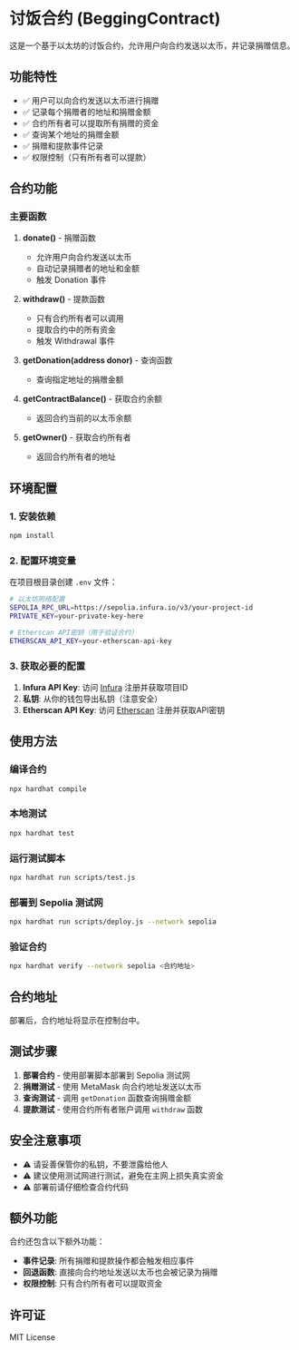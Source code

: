 # 讨饭合约 (BeggingContract)

这是一个基于以太坊的讨饭合约，允许用户向合约发送以太币，并记录捐赠信息。

## 功能特性

- ✅ 用户可以向合约发送以太币进行捐赠
- ✅ 记录每个捐赠者的地址和捐赠金额
- ✅ 合约所有者可以提取所有捐赠的资金
- ✅ 查询某个地址的捐赠金额
- ✅ 捐赠和提款事件记录
- ✅ 权限控制（只有所有者可以提款）

## 合约功能

### 主要函数

1. **donate()** - 捐赠函数
   - 允许用户向合约发送以太币
   - 自动记录捐赠者的地址和金额
   - 触发 Donation 事件

2. **withdraw()** - 提款函数
   - 只有合约所有者可以调用
   - 提取合约中的所有资金
   - 触发 Withdrawal 事件

3. **getDonation(address donor)** - 查询函数
   - 查询指定地址的捐赠金额

4. **getContractBalance()** - 获取合约余额
   - 返回合约当前的以太币余额

5. **getOwner()** - 获取合约所有者
   - 返回合约所有者的地址

## 环境配置

### 1. 安装依赖

```bash
npm install
```

### 2. 配置环境变量

在项目根目录创建 `.env` 文件：

```bash
# 以太坊网络配置
SEPOLIA_RPC_URL=https://sepolia.infura.io/v3/your-project-id
PRIVATE_KEY=your-private-key-here

# Etherscan API密钥（用于验证合约）
ETHERSCAN_API_KEY=your-etherscan-api-key
```

### 3. 获取必要的配置

1. **Infura API Key**: 访问 [Infura](https://infura.io/) 注册并获取项目ID
2. **私钥**: 从你的钱包导出私钥（注意安全）
3. **Etherscan API Key**: 访问 [Etherscan](https://etherscan.io/) 注册并获取API密钥

## 使用方法

### 编译合约

```bash
npx hardhat compile
```

### 本地测试

```bash
npx hardhat test
```

### 运行测试脚本

```bash
npx hardhat run scripts/test.js
```

### 部署到 Sepolia 测试网

```bash
npx hardhat run scripts/deploy.js --network sepolia
```

### 验证合约

```bash
npx hardhat verify --network sepolia <合约地址>
```

## 合约地址

部署后，合约地址将显示在控制台中。

## 测试步骤

1. **部署合约** - 使用部署脚本部署到 Sepolia 测试网
2. **捐赠测试** - 使用 MetaMask 向合约地址发送以太币
3. **查询测试** - 调用 `getDonation` 函数查询捐赠金额
4. **提款测试** - 使用合约所有者账户调用 `withdraw` 函数

## 安全注意事项

- ⚠️ 请妥善保管你的私钥，不要泄露给他人
- ⚠️ 建议使用测试网进行测试，避免在主网上损失真实资金
- ⚠️ 部署前请仔细检查合约代码

## 额外功能

合约还包含以下额外功能：

- **事件记录**: 所有捐赠和提款操作都会触发相应事件
- **回退函数**: 直接向合约地址发送以太币也会被记录为捐赠
- **权限控制**: 只有合约所有者可以提取资金

## 许可证

MIT License
